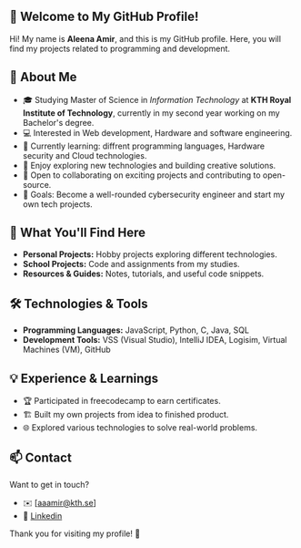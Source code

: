 ## 👋 Welcome to My GitHub Profile!

Hi! My name is **Aleena Amir**, and this is my GitHub profile. Here, you will find my projects related to programming and development.

## 📌 About Me
- 🎓 Studying Master of Science in _Information Technology_ at **KTH Royal Institute of Technology**, currently in my second year working on my Bachelor's degree.
- 💻 Interested in Web development, Hardware and software engineering.
- 🚀 Currently learning: diffrent programming languages, Hardware security and Cloud technologies.
- 📖 Enjoy exploring new technologies and building creative solutions.
- 🌱 Open to collaborating on exciting projects and contributing to open-source.
- 🎯 Goals: Become a well-rounded cybersecurity engineer and start my own tech projects.

## 🎯 What You'll Find Here
- **Personal Projects:** Hobby projects exploring different technologies.
- **School Projects:** Code and assignments from my studies.
- **Resources & Guides:** Notes, tutorials, and useful code snippets.

## 🛠 Technologies & Tools
- **Programming Languages:** JavaScript, Python, C, Java, SQL
- **Development Tools:** VSS (Visual Studio), IntelliJ IDEA, Logisim, Virtual Machines (VM), GitHub

## 💡 Experience & Learnings
- 🏆 Participated in freecodecamp to earn certificates. 
- 🏗️ Built my own projects from idea to finished product.
- 🌐 Explored various technologies to solve real-world problems.

## 📫 Contact
Want to get in touch?
- ✉️ [aaamir@kth.se]
- 💼 [Linkedin](https://www.linkedin.com/in/aleena-a-549b78284?lipi=urn%3Ali%3Apage%3Ad_flagship3_profile_view_base_contact_details%3BmUgHkbKVR%2BSBEwLLMOkoOA%3D%3D)

Thank you for visiting my profile! 🤍
